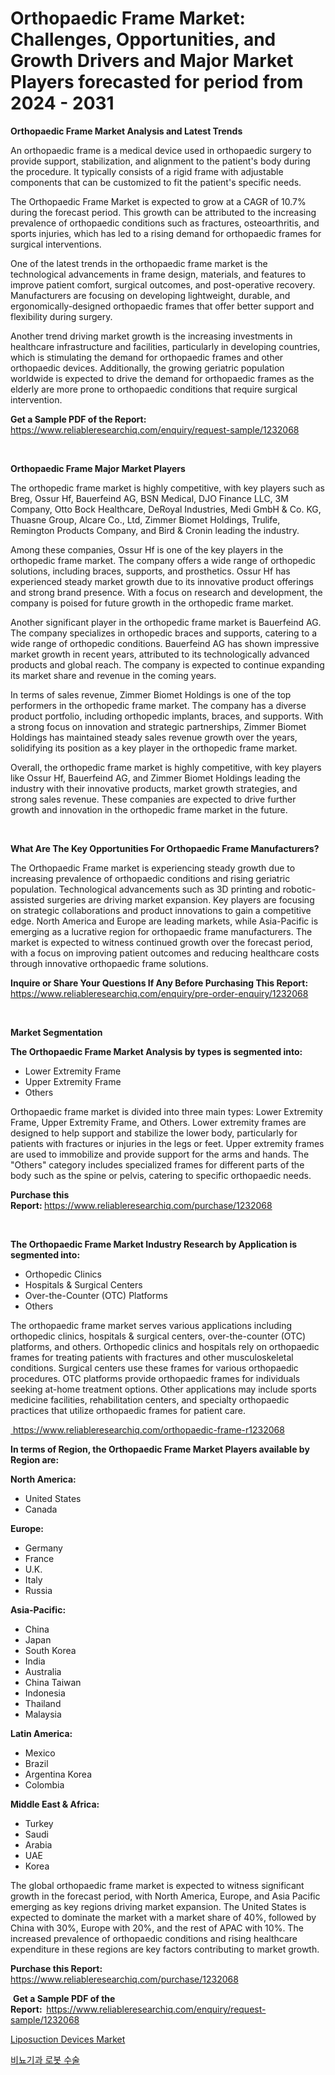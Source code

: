 <p><h1>Orthopaedic Frame Market: Challenges, Opportunities, and Growth Drivers and Major Market Players forecasted for period from 2024 - 2031</h1></p><p><strong>Orthopaedic Frame Market Analysis and Latest Trends</strong></p>
<p><p>An orthopaedic frame is a medical device used in orthopaedic surgery to provide support, stabilization, and alignment to the patient's body during the procedure. It typically consists of a rigid frame with adjustable components that can be customized to fit the patient's specific needs.</p><p>The Orthopaedic Frame Market is expected to grow at a CAGR of 10.7% during the forecast period. This growth can be attributed to the increasing prevalence of orthopaedic conditions such as fractures, osteoarthritis, and sports injuries, which has led to a rising demand for orthopaedic frames for surgical interventions.</p><p>One of the latest trends in the orthopaedic frame market is the technological advancements in frame design, materials, and features to improve patient comfort, surgical outcomes, and post-operative recovery. Manufacturers are focusing on developing lightweight, durable, and ergonomically-designed orthopaedic frames that offer better support and flexibility during surgery.</p><p>Another trend driving market growth is the increasing investments in healthcare infrastructure and facilities, particularly in developing countries, which is stimulating the demand for orthopaedic frames and other orthopaedic devices. Additionally, the growing geriatric population worldwide is expected to drive the demand for orthopaedic frames as the elderly are more prone to orthopaedic conditions that require surgical intervention.</p></p>
<p><strong>Get a Sample PDF of the Report:&nbsp;</strong> <a href="https://www.reliableresearchiq.com/enquiry/request-sample/1232068">https://www.reliableresearchiq.com/enquiry/request-sample/1232068</a></p>
<p>&nbsp;</p>
<p><strong>Orthopaedic Frame Major Market Players</strong></p>
<p><p>The orthopedic frame market is highly competitive, with key players such as Breg, Ossur Hf, Bauerfeind AG, BSN Medical, DJO Finance LLC, 3M Company, Otto Bock Healthcare, DeRoyal Industries, Medi GmbH & Co. KG, Thuasne Group, Alcare Co., Ltd, Zimmer Biomet Holdings, Trulife, Remington Products Company, and Bird & Cronin leading the industry.</p><p>Among these companies, Ossur Hf is one of the key players in the orthopedic frame market. The company offers a wide range of orthopedic solutions, including braces, supports, and prosthetics. Ossur Hf has experienced steady market growth due to its innovative product offerings and strong brand presence. With a focus on research and development, the company is poised for future growth in the orthopedic frame market.</p><p>Another significant player in the orthopedic frame market is Bauerfeind AG. The company specializes in orthopedic braces and supports, catering to a wide range of orthopedic conditions. Bauerfeind AG has shown impressive market growth in recent years, attributed to its technologically advanced products and global reach. The company is expected to continue expanding its market share and revenue in the coming years.</p><p>In terms of sales revenue, Zimmer Biomet Holdings is one of the top performers in the orthopedic frame market. The company has a diverse product portfolio, including orthopedic implants, braces, and supports. With a strong focus on innovation and strategic partnerships, Zimmer Biomet Holdings has maintained steady sales revenue growth over the years, solidifying its position as a key player in the orthopedic frame market.</p><p>Overall, the orthopedic frame market is highly competitive, with key players like Ossur Hf, Bauerfeind AG, and Zimmer Biomet Holdings leading the industry with their innovative products, market growth strategies, and strong sales revenue. These companies are expected to drive further growth and innovation in the orthopedic frame market in the future.</p></p>
<p>&nbsp;</p>
<p><strong>What Are The Key Opportunities For Orthopaedic Frame Manufacturers?</strong></p>
<p><p>The Orthopaedic Frame market is experiencing steady growth due to increasing prevalence of orthopaedic conditions and rising geriatric population. Technological advancements such as 3D printing and robotic-assisted surgeries are driving market expansion. Key players are focusing on strategic collaborations and product innovations to gain a competitive edge. North America and Europe are leading markets, while Asia-Pacific is emerging as a lucrative region for orthopaedic frame manufacturers. The market is expected to witness continued growth over the forecast period, with a focus on improving patient outcomes and reducing healthcare costs through innovative orthopaedic frame solutions.</p></p>
<p><strong>Inquire or Share Your Questions If Any Before Purchasing This Report:</strong> <a href="https://www.reliableresearchiq.com/enquiry/pre-order-enquiry/1232068">https://www.reliableresearchiq.com/enquiry/pre-order-enquiry/1232068</a></p>
<p>&nbsp;</p>
<p><strong>Market Segmentation</strong></p>
<p><strong>The Orthopaedic Frame Market Analysis by types is segmented into:</strong></p>
<p><ul><li>Lower Extremity Frame</li><li>Upper Extremity Frame</li><li>Others</li></ul></p>
<p><p>Orthopaedic frame market is divided into three main types: Lower Extremity Frame, Upper Extremity Frame, and Others. Lower extremity frames are designed to help support and stabilize the lower body, particularly for patients with fractures or injuries in the legs or feet. Upper extremity frames are used to immobilize and provide support for the arms and hands. The "Others" category includes specialized frames for different parts of the body such as the spine or pelvis, catering to specific orthopaedic needs.</p></p>
<p><strong>Purchase this Report:&nbsp;</strong><a href="https://www.reliableresearchiq.com/purchase/1232068">https://www.reliableresearchiq.com/purchase/1232068</a></p>
<p>&nbsp;</p>
<p><strong>The Orthopaedic Frame Market Industry Research by Application is segmented into:</strong></p>
<p><ul><li>Orthopedic Clinics</li><li>Hospitals & Surgical Centers</li><li>Over-the-Counter (OTC) Platforms</li><li>Others</li></ul></p>
<p><p>The orthopaedic frame market serves various applications including orthopedic clinics, hospitals & surgical centers, over-the-counter (OTC) platforms, and others. Orthopedic clinics and hospitals rely on orthopaedic frames for treating patients with fractures and other musculoskeletal conditions. Surgical centers use these frames for various orthopaedic procedures. OTC platforms provide orthopaedic frames for individuals seeking at-home treatment options. Other applications may include sports medicine facilities, rehabilitation centers, and specialty orthopaedic practices that utilize orthopaedic frames for patient care.</p></p>
<p><a href="https://www.reliableresearchiq.com/orthopaedic-frame-r1232068">&nbsp;https://www.reliableresearchiq.com/orthopaedic-frame-r1232068</a></p>
<p><strong>In terms of Region, the Orthopaedic Frame Market Players available by Region are:</strong></p>
<p>
    <p> <strong> North America: </strong>
        <ul>
            <li>United States</li>
            <li>Canada</li>
        </ul>
        </p> 
    <p> <strong> Europe: </strong>
        <ul>
            <li>Germany</li>
            <li>France</li>
            <li>U.K.</li>
            <li>Italy</li>
            <li>Russia</li>
        </ul>
        </p> 
    <p> <strong> Asia-Pacific: </strong>
        <ul>
            <li>China</li>
            <li>Japan</li>
            <li>South Korea</li>
            <li>India</li>
            <li>Australia</li>
            <li>China Taiwan</li>
            <li>Indonesia</li>
            <li>Thailand</li>
            <li>Malaysia</li>
        </ul>
        </p> 
    <p> <strong> Latin America: </strong>
        <ul>
            <li>Mexico</li>
            <li>Brazil</li>
            <li>Argentina Korea</li>
            <li>Colombia</li>
        </ul>
        </p> 
    <p> <strong> Middle East & Africa: </strong>
        <ul>
            <li>Turkey</li>
            <li>Saudi</li>
            <li>Arabia</li>
            <li>UAE</li>
            <li>Korea</li>
        </ul>
    </p>
    </p>
<p><p>The global orthopaedic frame market is expected to witness significant growth in the forecast period, with North America, Europe, and Asia Pacific emerging as key regions driving market expansion. The United States is expected to dominate the market with a market share of 40%, followed by China with 30%, Europe with 20%, and the rest of APAC with 10%. The increased prevalence of orthopaedic conditions and rising healthcare expenditure in these regions are key factors contributing to market growth.</p></p>
<p><strong>Purchase this Report: </strong><a href="https://www.reliableresearchiq.com/purchase/1232068">https://www.reliableresearchiq.com/purchase/1232068</a></p>
<p>&nbsp;<strong>Get a Sample PDF of the Report:&nbsp;&nbsp;</strong><a href="https://www.reliableresearchiq.com/enquiry/request-sample/1232068">https://www.reliableresearchiq.com/enquiry/request-sample/1232068</a></p>
<p><strong></strong></p>
<p><p><a href="https://github.com/velmabcooper52024/Market-Research-Report-List-1/blob/main/liposuction-devices-market.md">Liposuction Devices Market</a></p><p><a href="https://github.com/vss5505pa7z1p/Market-Research-Report-List-3/blob/main/757880574932.md">비뇨기과 로봇 수술</a></p></p>